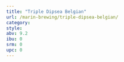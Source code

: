 ```yaml
---
title: "Triple Dipsea Belgian"
url: /marin-brewing/triple-dipsea-belgian/
category: 
style: 
abv: 9.2
ibu: 0
srm: 0
upc: 0
---
```


